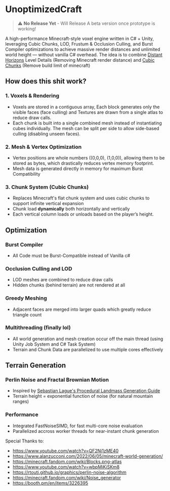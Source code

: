# UnoptimizedCraft
> ⚠️ **No Release Yet** - Will Release A beta version once prototype is working! <br>

A high-performance Minecraft-style voxel engine written in C# + Unity, leveraging Cubic Chunks, LOD, Frustum & Occlusion Culling, and Burst Compiler optimizations to achieve massive render distances and unlimited world height — without vanilla C# overhead. The idea is to combine [Distant Horizons](https://www.curseforge.com/minecraft/mc-mods/distant-horizons) Level Details (Removing Minecraft render distance) and [Cubic Chunks](https://www.curseforge.com/minecraft/mc-mods/opencubicchunks) (Remove build limit of minecraft)


## How does this shit work?
### 1. Voxels & Rendering
- Voxels are stored in a contiguous array, Each block generates only the visible faces (face culling) and Textures are drawn from a single atlas to reduce draw calls.
- Each chunk is built into a single combined mesh instead of instantiating cubes individually. The mesh can be split per side to allow side-based culling (disabling unseen faces).

### 2. Mesh & Vertex Optimization
- Vertex positions are whole numbers ((0,0,0), (1,0,0)), allowing them to be stored as bytes, which drastically reduces vertex memory footprint.
- Mesh data is generated directly in memory for maximum Burst Compatibility

### 3. Chunk System (Cubic Chunks)
- Replaces Minecraft's flat chunk system and uses cubic chunks to support infinite vertical expansion
- Chunk load **dynamically** both horizontally and vertically
- Each vertical column loads or unloads based on the player’s height.

## Optimization 
### Burst Compiler
- All Code must be Burst-Compatible instead of Vanilla c#
### Occlusion Culling and LOD
- LOD meshes are combined to reduce draw calls
- Hidden chunks (behind terrain) are not rendered at all
### Greedy Meshing
- Adjacent faces are merged into larger quads which greatly reduce triangle count
### Multithreading (finally lol)
- All world generation and mesh creation occur off the main thread (using Unity Job System and C# Task System)
- Terrain and Chunk Data are parallelized to use multiple cores effectively

## Terrain Generation
### Perlin Noise and Fractal Brownian Motion
- Inspired by [Sebastian Lague's Procedural Landmass Generation Guide](https://github.com/SebLague/Procedural-Landmass-Generation)
- Terrain height = exponential function of noise (for natural mountain ranges)
### Performance
- Integrated FastNoiseSIMD, for fast multi-core noise evaluation
- Parallelized accross worker threads for near-instant chunk generation


  
Special Thanks to:
- https://www.youtube.com/watch?v=QF2Nj1zME40
- https://www.alanzucconi.com/2022/06/05/minecraft-world-generation/
- https://minecraft.fandom.com/wiki/Blocks.png-atlas
- https://www.youtube.com/watch?v=wbpMiKiSKm8
- https://rtouti.github.io/graphics/perlin-noise-algorithm
- https://minecraft.fandom.com/wiki/Noise_generator
- https://booth.pm/en/items/3226395

